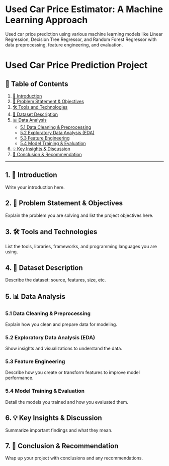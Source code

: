 # Used Car Price Estimator: A Machine Learning Approach
Used car price prediction using various machine learning models like Linear Regression, Decision Tree Regressor, and Random Forest Regressor with data preprocessing, feature engineering, and evaluation.

# Used Car Price Prediction Project

## 📑 Table of Contents
1. [📘 Introduction](#1-📘-introduction)  
2. [📌 Problem Statement & Objectives](#2-📌-problem-statement--objectives)  
3. [🛠️ Tools and Technologies](#3-🛠️-tools-and-technologies)  
4. [📂 Dataset Description](#4-📂-dataset-description)  
5. [📊 Data Analysis](#5-📊-data-analysis)  
   - [5.1 Data Cleaning & Preprocessing](#51-data-cleaning--preprocessing)  
   - [5.2 Exploratory Data Analysis (EDA)](#52-exploratory-data-analysis-eda)  
   - [5.3 Feature Engineering](#53-feature-engineering)  
   - [5.4 Model Training & Evaluation](#54-model-training--evaluation)  
6. [💡 Key Insights & Discussion](#6-💡-key-insights--discussion)  
7. [📃 Conclusion & Recommendation](#7-📃-conclusion--recommendation)  

---

## 1. 📘 Introduction
Write your introduction here.

## 2. 📌 Problem Statement & Objectives
Explain the problem you are solving and list the project objectives here.

## 3. 🛠️ Tools and Technologies
List the tools, libraries, frameworks, and programming languages you are using.

## 4. 📂 Dataset Description
Describe the dataset: source, features, size, etc.

## 5. 📊 Data Analysis

### 5.1 Data Cleaning & Preprocessing
Explain how you clean and prepare data for modeling.

### 5.2 Exploratory Data Analysis (EDA)
Show insights and visualizations to understand the data.

### 5.3 Feature Engineering
Describe how you create or transform features to improve model performance.

### 5.4 Model Training & Evaluation
Detail the models you trained and how you evaluated them.

## 6. 💡 Key Insights & Discussion
Summarize important findings and what they mean.

## 7. 📃 Conclusion & Recommendation
Wrap up your project with conclusions and any recommendations.


